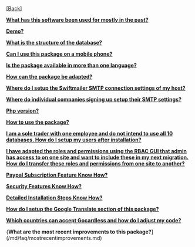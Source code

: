 [[Back]](https://github.com/rossaddison/yii2-house2house)

[**What has this software been used for mostly in the past?**](/md/faq/mostly.md)

[**Demo?**](/md/faq/demo.md)

[**What is the structure of the database?** ](/md/faq/structure.md)

[**Can I use this package on a mobile phone?**](/md/faq/mobile.md)

[**Is the package available in more than one language?**](/md/faq/language.md)

[**How can the package be adapted?**](/md/faq/adapted.md)

[**Where do I setup the Swiftmailer SMTP connection settings of my host?**](/md/faq/swiftmailer.md)

[**Where do individual companies signing up setup their SMTP settings?**](/md/faq/smtp.md)

[**Php version?**](/md/faq/php.md)

[**How to use the package?**](/md/faq/package.md)

[**I am a sole trader with one employee and do not intend to use all 10 databases. How do I setup my users after installation?**](/md/faq/soletrader.md)

[**I have adapted the roles and permissions using the RBAC GUI that admin has access to on one site and want to include these in my next migration. How do I transfer these roles and permissions from one site to another?**](/md/faq/transfer.md)

[**Paypal Subscription Feature Know How?**](/md/faq/subscription.md)

[**Security Features Know How?**](/md/faq/security.md)

[**Detailed Installation Steps Know How?**](/md/faq/detailedinstallation.md)

[**How do I setup the Google Translate section of this package?**](/md/faq/googletranslate.md)

[**Which countries can accept Gocardless and how do I adjust my code?**](/md/faq/gocardless.md)

{**What are the most recent improvements to this package?**](/md/faq/mostrecentimprovements.md)
